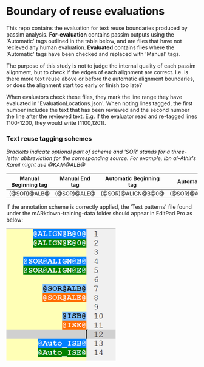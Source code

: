 # **Boundary of reuse evaluations**

This repo contains the evaluation for text reuse boundaries produced by passim analysis. **For-evaluation** contains passim outputs using the 'Automatic' tags outlined in the table below, and are files that have not recieved any human evaluation. **Evaluated** contains files where the 'Automatic' tags have been checked and replaced with 'Manual' tags. 

The purpose of this study is not to judge the internal quality of each passim alignment, but to check if the edges of each alignment are correct. I.e. is there more text reuse above or before the automatic alignment boundaries, or does the alignment start too early or finish too late?

When evaluators check these files, they mark the line range they have evaluated in 'EvaluationLocations.json'. When noting lines tagged, the first number includes the text that has been reviewed and the second number the line after the reviewed text. E.g. if the evaluator read and re-tagged lines 1100-1200, they would write [1100,1201].

### Text reuse tagging schemes

*Brackets indicate optional part of scheme and 'SOR' stands for a three-letter abbreviation for the corresponding source. For example, Ibn al-Athir's Kamil might use @KAM@ALB@*

| Manual Beginning tag | Manual End tag | Automatic Beginning tag | Automatic End tag |
|---|---|---|---|
| (@SOR)@ALB@ | (@SOR)@ALE@ | (@SOR)@ALIGN@B@0@ | (@SOR)@ALIGN@E@0@ |


If the annotation scheme is correctly applied, the 'Test patterns' file found under the mARkdown-training-data folder should appear in EditPad Pro as below:

![Sample annotation](https://github.com/kitab-project-org/training-data/blob/master/mARkdown-training-data/Sample%20annotation.png)